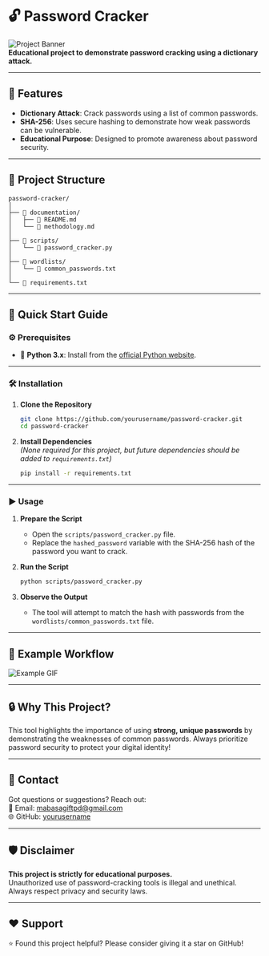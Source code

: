 # 🔓 Password Cracker

![Project Banner](https://via.placeholder.com/800x200.png?text=Password+Cracker+Project)  
**Educational project to demonstrate password cracking using a dictionary attack.**

---

## 🌟 Features
- **Dictionary Attack**: Crack passwords using a list of common passwords.
- **SHA-256**: Uses secure hashing to demonstrate how weak passwords can be vulnerable.
- **Educational Purpose**: Designed to promote awareness about password security.

---

## 📁 Project Structure

```plaintext
password-cracker/
│
├── 📂 documentation/
│   ├── 📄 README.md
│   └── 📄 methodology.md
│
├── 📂 scripts/
│   └── 📄 password_cracker.py
│
├── 📂 wordlists/
│   └── 📄 common_passwords.txt
│
└── 📄 requirements.txt
```

---

## 🚀 Quick Start Guide

### ⚙️ Prerequisites
- 🐍 **Python 3.x**: Install from the [official Python website](https://www.python.org/).

---

### 🛠️ Installation

1. **Clone the Repository**  
   ```bash
   git clone https://github.com/yourusername/password-cracker.git
   cd password-cracker
   ```

2. **Install Dependencies**  
   *(None required for this project, but future dependencies should be added to `requirements.txt`)*
   ```bash
   pip install -r requirements.txt
   ```

---

### ▶️ Usage

1. **Prepare the Script**  
   - Open the `scripts/password_cracker.py` file.
   - Replace the `hashed_password` variable with the SHA-256 hash of the password you want to crack.

2. **Run the Script**  
   ```bash
   python scripts/password_cracker.py
   ```

3. **Observe the Output**  
   - The tool will attempt to match the hash with passwords from the `wordlists/common_passwords.txt` file.

---

## 🎯 Example Workflow  

![Example GIF](https://via.placeholder.com/800x200.gif?text=Demo+Animation)

---

## 🔒 Why This Project?  
This tool highlights the importance of using **strong, unique passwords** by demonstrating the weaknesses of common passwords. Always prioritize password security to protect your digital identity!

---

## 💬 Contact  
Got questions or suggestions? Reach out:  
📧 Email: [mabasagiftpd@gmail.com](mailto:mabasagiftpd@gmail.com)  
🌐 GitHub: [yourusername](https://github.com/yourusername)

---

## 🛡️ Disclaimer
**This project is strictly for educational purposes.**  
Unauthorized use of password-cracking tools is illegal and unethical. Always respect privacy and security laws.

---

## ❤️ Support  
⭐ Found this project helpful? Please consider giving it a star on GitHub!
```

